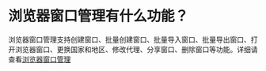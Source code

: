 # 浏览器窗口管理有什么功能？

浏览器窗口管理支持创建窗口、批量创建窗口、批量导入窗口、批量导出窗口、打开浏览器窗口、更换国家和地区、修改代理、分享窗口、删除窗口等功能。详细请查看[浏览器窗口管理](../../help1/chuang-kou-guan-li/)
